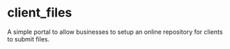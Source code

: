 # client_files
A simple portal to allow businesses to setup an online repository for clients to submit files.
